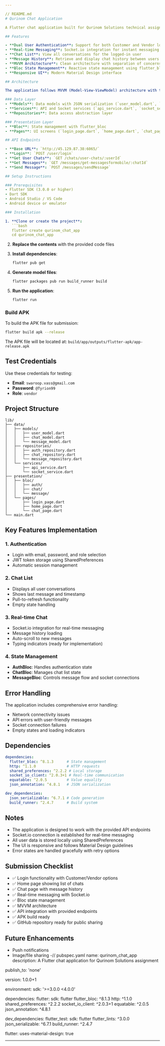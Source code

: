```yaml
---

// README.md
# Qurinom Chat Application

A Flutter chat application built for Qurinom Solutions technical assignment featuring real-time messaging, user authentication, and MVVM architecture with Bloc state management.

## Features

- **Dual User Authentication**: Support for both Customer and Vendor login
- **Real-time Messaging**: Socket.io integration for instant messaging
- **Chat List**: View all conversations for the logged-in user
- **Message History**: Retrieve and display chat history between users
- **MVVM Architecture**: Clean architecture with separation of concerns
- **Bloc State Management**: Reactive state management using flutter_bloc
- **Responsive UI**: Modern Material Design interface

## Architecture

The application follows MVVM (Model-View-ViewModel) architecture with the following layers:

### Data Layer
- **Models**: Data models with JSON serialization (`user_model.dart`, `chat_model.dart`, `message_model.dart`)
- **Services**: API and Socket services (`api_service.dart`, `socket_service.dart`)
- **Repositories**: Data access abstraction layer

### Presentation Layer
- **Bloc**: State management with flutter_bloc
- **Pages**: UI screens (`login_page.dart`, `home_page.dart`, `chat_page.dart`)

## API Endpoints

- **Base URL**: `http://45.129.87.38:6065/`
- **Login**: `POST /user/login`
- **Get User Chats**: `GET /chats/user-chats/:userId`
- **Get Messages**: `GET /messages/get-messagesformobile/:chatId`
- **Send Message**: `POST /messages/sendMessage`

## Setup Instructions

### Prerequisites
- Flutter SDK (3.0.0 or higher)
- Dart SDK
- Android Studio / VS Code
- Android device or emulator

### Installation

1. **Clone or create the project**:
   ```bash
   flutter create qurinom_chat_app
   cd qurinom_chat_app
   ```

2. **Replace the contents** with the provided code files

3. **Install dependencies**:
   ```bash
   flutter pub get
   ```

4. **Generate model files**:
   ```bash
   flutter packages pub run build_runner build
   ```

5. **Run the application**:
   ```bash
   flutter run
   ```

### Build APK

To build the APK file for submission:

```bash
flutter build apk --release
```

The APK file will be located at: `build/app/outputs/flutter-apk/app-release.apk`

## Test Credentials

Use these credentials for testing:
- **Email**: `swaroop.vass@gmail.com`
- **Password**: `@Tyrion99`
- **Role**: `vendor`

## Project Structure

```
lib/
├── data/
│   ├── models/
│   │   ├── user_model.dart
│   │   ├── chat_model.dart
│   │   └── message_model.dart
│   ├── repositories/
│   │   ├── auth_repository.dart
│   │   ├── chat_repository.dart
│   │   └── message_repository.dart
│   └── services/
│       ├── api_service.dart
│       └── socket_service.dart
├── presentation/
│   ├── bloc/
│   │   ├── auth/
│   │   ├── chat/
│   │   └── message/
│   └── pages/
│       ├── login_page.dart
│       ├── home_page.dart
│       └── chat_page.dart
└── main.dart
```

## Key Features Implementation

### 1. Authentication
- Login with email, password, and role selection
- JWT token storage using SharedPreferences
- Automatic session management

### 2. Chat List
- Displays all user conversations
- Shows last message and timestamp
- Pull-to-refresh functionality
- Empty state handling

### 3. Real-time Chat
- Socket.io integration for real-time messaging
- Message history loading
- Auto-scroll to new messages
- Typing indicators (ready for implementation)

### 4. State Management
- **AuthBloc**: Handles authentication state
- **ChatBloc**: Manages chat list state
- **MessageBloc**: Controls message flow and socket connections

## Error Handling

The application includes comprehensive error handling:
- Network connectivity issues
- API errors with user-friendly messages
- Socket connection failures
- Empty states and loading indicators

## Dependencies

```yaml
dependencies:
  flutter_bloc: ^8.1.3      # State management
  http: ^1.1.0              # HTTP requests
  shared_preferences: ^2.2.2 # Local storage
  socket_io_client: ^2.0.3+1 # Real-time communication
  equatable: ^2.0.5         # Value equality
  json_annotation: ^4.8.1   # JSON serialization

dev_dependencies:
  json_serializable: ^6.7.1 # Code generation
  build_runner: ^2.4.7      # Build system
```

## Notes

- The application is designed to work with the provided API endpoints
- Socket.io connection is established for real-time messaging
- All user data is stored locally using SharedPreferences
- The UI is responsive and follows Material Design guidelines
- Error states are handled gracefully with retry options

## Submission Checklist

- ✅ Login functionality with Customer/Vendor options
- ✅ Home page showing list of chats
- ✅ Chat page with message history
- ✅ Real-time messaging with Socket.io
- ✅ Bloc state management
- ✅ MVVM architecture
- ✅ API integration with provided endpoints
- ✅ APK build ready
- ✅ GitHub repository ready for public sharing

## Future Enhancements

- Push notifications
- Image/file sharing
-// pubspec.yaml
name: qurinom_chat_app
description: A Flutter chat application for Qurinom Solutions assignment

publish_to: 'none'

version: 1.0.0+1

environment:
  sdk: '>=3.0.0 <4.0.0'

dependencies:
  flutter:
    sdk: flutter
  flutter_bloc: ^8.1.3
  http: ^1.1.0
  shared_preferences: ^2.2.2
  socket_io_client: ^2.0.3+1
  equatable: ^2.0.5
  json_annotation: ^4.8.1

dev_dependencies:
  flutter_test:
    sdk: flutter
  flutter_lints: ^3.0.0
  json_serializable: ^6.7.1
  build_runner: ^2.4.7

flutter:
  uses-material-design: true

---
```

